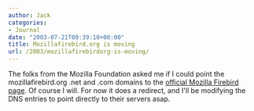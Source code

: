 ```yaml
---
author: Jack
categories:
- Journal
date: "2003-07-21T09:39:10+00:00"
title: Mozillafirebird.org is moving
url: /2003/mozillafirebirdorg-is-moving/
---
```


The folks from the Mozilla Foundation asked me if I could point the mozillafirebird.org .net and .com domains to the [official Mozilla Firebird page][1]. Of course I will. For now it does a redirect, and I'll be modifying the DNS entries to point directly to their servers asap.

 [1]: http://www.texturizer.net/firebird/ "Visit the mozilla firebird page"